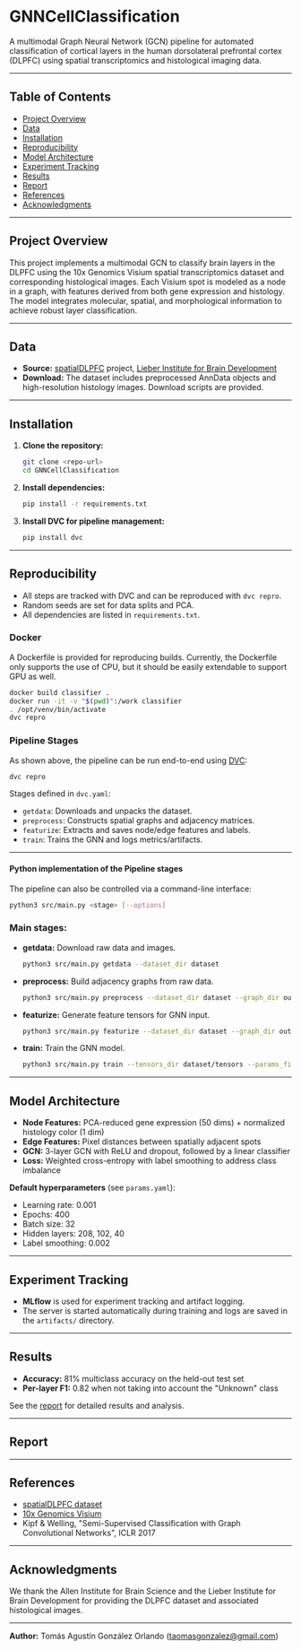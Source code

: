 # GNNCellClassification

A multimodal Graph Neural Network (GCN) pipeline for automated classification of cortical layers in the human dorsolateral prefrontal cortex (DLPFC) using spatial transcriptomics and histological imaging data.

---

## Table of Contents

- [Project Overview](#project-overview)
- [Data](#data)
- [Installation](#installation)
- [Reproducibility](#reproducibility)
- [Model Architecture](#model-architecture)
- [Experiment Tracking](#experiment-tracking)
- [Results](#results)
- [Report](#report)
- [References](#references)
- [Acknowledgments](#acknowledgments)

---

## Project Overview

This project implements a multimodal GCN to classify brain layers in the DLPFC using the 10x Genomics Visium spatial transcriptomics dataset and corresponding histological images. Each Visium spot is modeled as a node in a graph, with features derived from both gene expression and histology. The model integrates molecular, spatial, and morphological information to achieve robust layer classification.

---

## Data

- **Source:** [spatialDLPFC](https://github.com/LieberInstitute/spatialDLPFC) project, [Lieber Institute for Brain Development](https://www.libd.org/)
- **Download:** The dataset includes preprocessed AnnData objects and high-resolution histology images. Download scripts are provided.

---

## Installation

1. **Clone the repository:**
   ```bash
   git clone <repo-url>
   cd GNNCellClassification
   ```

2. **Install dependencies:**
   ```bash
   pip install -r requirements.txt
   ```

3. **Install DVC for pipeline management:**
   ```bash
   pip install dvc
   ```
---

## Reproducibility

- All steps are tracked with DVC and can be reproduced with `dvc repro`.
- Random seeds are set for data splits and PCA.
- All dependencies are listed in `requirements.txt`.

### Docker

A Dockerfile is provided for reproducing builds. Currently, the Dockerfile only supports the use of
CPU, but it should be easily extendable to support GPU as well.

  ```bash
  docker build classifier .
  docker run -it -v "$(pwd)":/work classifier
  . /opt/venv/bin/activate
  dvc repro
  ```

### Pipeline Stages

As shown above, the pipeline can be run end-to-end using [DVC](https://dvc.org/):

```bash
dvc repro
```

Stages defined in `dvc.yaml`:
- `getdata`: Downloads and unpacks the dataset.
- `preprocess`: Constructs spatial graphs and adjacency matrices.
- `featurize`: Extracts and saves node/edge features and labels.
- `train`: Trains the GNN and logs metrics/artifacts.

---

#### Python implementation of the Pipeline stages

The pipeline can also be controlled via a command-line interface:

```bash
python3 src/main.py <stage> [--options]
```

### Main stages:

- **getdata:** Download raw data and images.
  ```bash
  python3 src/main.py getdata --dataset_dir dataset
  ```

- **preprocess:** Build adjacency graphs from raw data.
  ```bash
  python3 src/main.py preprocess --dataset_dir dataset --graph_dir out/graphs
  ```

- **featurize:** Generate feature tensors for GNN input.
  ```bash
  python3 src/main.py featurize --dataset_dir dataset --graph_dir out/graphs --tensors_dir dataset/tensors --params_file params.yaml
  ```

- **train:** Train the GNN model.
  ```bash
  python3 src/main.py train --tensors_dir dataset/tensors --params_file params.yaml
  ```
---

## Model Architecture

- **Node Features:** PCA-reduced gene expression (50 dims) + normalized histology color (1 dim)
- **Edge Features:** Pixel distances between spatially adjacent spots
- **GCN:** 3-layer GCN with ReLU and dropout, followed by a linear classifier
- **Loss:** Weighted cross-entropy with label smoothing to address class imbalance

**Default hyperparameters** (see `params.yaml`):
- Learning rate: 0.001
- Epochs: 400
- Batch size: 32
- Hidden layers: 208, 102, 40
- Label smoothing: 0.002

---

## Experiment Tracking

- **MLflow** is used for experiment tracking and artifact logging.
- The server is started automatically during training and logs are saved in the `artifacts/` directory.

---

## Results

- **Accuracy:** 81% multiclass accuracy on the held-out test set
- **Per-layer F1:** 0.82 when not taking into account the "Unknown" class

See the [report](#report) for detailed results and analysis.


---

## Report


---

## References

- [spatialDLPFC dataset](https://github.com/LieberInstitute/spatialDLPFC)
- [10x Genomics Visium](https://www.10xgenomics.com/products/spatial-gene-expression)
- Kipf & Welling, "Semi-Supervised Classification with Graph Convolutional Networks", ICLR 2017

---

## Acknowledgments

We thank the Allen Institute for Brain Science and the Lieber Institute for Brain Development for providing the DLPFC dataset and associated histological images.

---

**Author:** Tomás Agustín González Orlando (taomasgonzalez@gmail.com)
